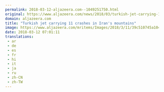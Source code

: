 ```yaml
---
permalink: 2018-03-12-aljazeera.com--1049251750.html
original: https://www.aljazeera.com/news/2018/03/turkish-jet-carrying-11-crashes-iran-mountains-180311164114591.html
domain: aljazeera.com
title: "Turkish jet carrying 11 crashes in Iran's mountains"
image: https://www.aljazeera.com/mritems/Images/2018/3/11/39c510745a104c06b90f7e16586e6225_18.jpg
date: 2018-03-12 07:01:11
translations: 
 - ar
 - de
 - es
 - fr
 - hi
 - it
 - ja
 - ru
 - zh-CN
 - zh-TW
---
```


